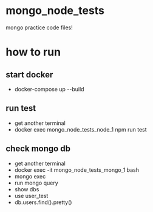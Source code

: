 # mongo_node_tests
mongo practice code files!

# how to run
## start docker
- docker-compose up --build

## run test
- get another terminal
- docker exec mongo_node_tests_node_1 npm run test

## check mongo db
- get another terminal
- docker exec -it mongo_node_tests_mongo_1 bash
- mongo exec
- run mongo query
- show dbs
- use user_test
- db.users.find().pretty()
